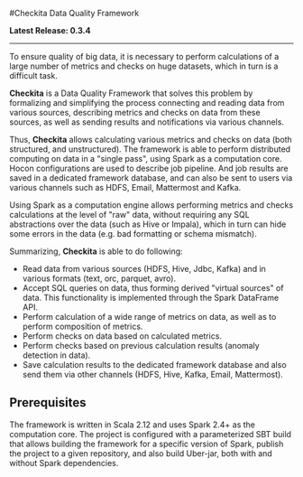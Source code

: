 #Checkita Data Quality Framework

**Latest Release: 0.3.4**

---

To ensure quality of big data, it is necessary to perform calculations of a large number of metrics and checks on huge
datasets, which in turn is a difficult task.

**Checkita** is a Data Quality Framework that solves this problem by formalizing and simplifying the process
connecting and reading data from various sources, describing metrics and checks on data from these sources,
as well as sending results and notifications via various channels.

Thus, **Checkita** allows calculating various metrics and checks on data (both structured,
and unstructured). The framework is able to perform distributed computing on data in a "single pass",
using Spark as a computation core. Hocon configurations are used to describe job pipeline. And job results are saved in 
a dedicated framework database, and can also be sent to users via various channels such as HDFS, Email, 
Mattermost and Kafka.

Using Spark as a computation engine allows performing metrics and checks calculations
at the level of "raw" data, without requiring any SQL abstractions over the data (such as Hive or Impala),
which in turn can hide some errors in the data (e.g. bad formatting or schema mismatch).

Summarizing, **Checkita** is able to do following:

* Read data from various sources (HDFS, Hive, Jdbc, Kafka) and in various formats (text, orc, parquet, avro).
* Accept SQL queries on data, thus forming derived "virtual sources" of data.
  This functionality is implemented through the Spark DataFrame API.
* Perform calculation of a wide range of metrics on data, as well as to perform composition of metrics.
* Perform checks on data based on calculated metrics.
* Perform checks based on previous calculation results (anomaly detection in data).
* Save calculation results to the dedicated framework database and also send them via other channels
  (HDFS, Hive, Kafka, Email, Mattermost).

## Prerequisites

The framework is written in Scala 2.12 and uses Spark 2.4+ as the computation core.
The project is configured with a parameterized SBT build that allows building the framework for 
a specific version of Spark, publish the project to a given repository,  and also build Uber-jar, 
both with and without Spark dependencies.